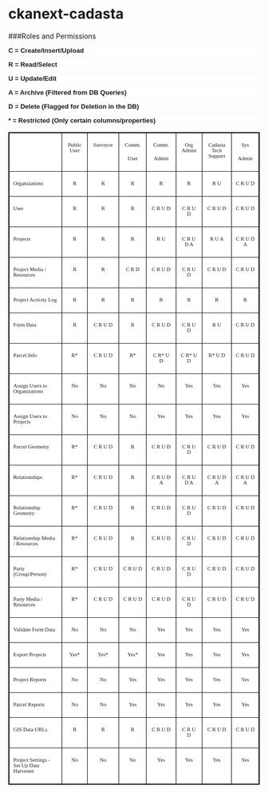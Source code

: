 # ckanext-cadasta

###Roles and Permissions


<P ALIGN=LEFT STYLE="margin-bottom: 0in; background: #ffffff; font-style: normal; line-height: 100%; page-break-inside: auto; text-decoration: none; page-break-after: auto">
<FONT FACE="Helvetica, serif"><FONT SIZE=2><B><FONT FACE="Helvetica, serif">C
= Create/Insert/Upload</FONT></B></FONT></FONT></P>
<P ALIGN=LEFT STYLE="margin-bottom: 0in; background: #ffffff; font-style: normal; line-height: 100%; page-break-inside: auto; text-decoration: none; page-break-after: auto">
<FONT FACE="Helvetica, serif"><FONT SIZE=2><B><FONT FACE="Helvetica, serif">R
= Read/Select</FONT></B></FONT></FONT></P>
<P ALIGN=LEFT STYLE="margin-bottom: 0in; background: #ffffff; font-style: normal; line-height: 100%; page-break-inside: auto; text-decoration: none; page-break-after: auto">
<FONT FACE="Helvetica, serif"><FONT SIZE=2><B><FONT FACE="Helvetica, serif">U
= Update/Edit</FONT></B></FONT></FONT></P>
<P ALIGN=LEFT STYLE="margin-bottom: 0in; background: #ffffff; font-style: normal; line-height: 100%; page-break-inside: auto; text-decoration: none; page-break-after: auto">
<FONT FACE="Helvetica, serif"><FONT SIZE=2><B><FONT FACE="Helvetica, serif">A
= Archive (Filtered from DB Queries)</FONT></B></FONT></FONT></P>
<P ALIGN=LEFT STYLE="margin-bottom: 0in; background: #ffffff; font-style: normal; line-height: 100%; page-break-inside: auto; text-decoration: none; page-break-after: auto">
<FONT FACE="Helvetica, serif"><FONT SIZE=2><B><FONT FACE="Helvetica, serif">D
= Delete (Flagged for Deletion in the DB)</FONT></B></FONT></FONT></P>
<P ALIGN=LEFT STYLE="margin-bottom: 0in; background: #ffffff; font-style: normal; line-height: 100%; page-break-inside: auto; text-decoration: none; page-break-after: auto">
<FONT FACE="Helvetica, serif"><FONT SIZE=2><B><FONT FACE="Helvetica, serif">*
= Restricted (Only certain columns/properties)</FONT></B></FONT></FONT></P>
<TABLE WIDTH=715 BORDER=1 BORDERCOLOR="#000001" CELLPADDING=8 CELLSPACING=0 BGCOLOR="#ffffff">
	<COL WIDTH=156>
	<COL WIDTH=51>
	<COL WIDTH=69>
	<COL WIDTH=56>
	<COL WIDTH=73>
	<COL WIDTH=51>
	<COL WIDTH=68>
	<COL WIDTH=61>
	<TR VALIGN=TOP>
		<TD WIDTH=156 HEIGHT=30 BGCOLOR="#ffffff">
			<P CLASS="western"><BR>
			</P>
		</TD>
		<TD WIDTH=51 BGCOLOR="#ffffff">
			<P ALIGN=CENTER STYLE="background: #ffffff; font-style: normal; font-weight: normal; page-break-inside: auto; text-decoration: none; page-break-after: auto">
			<FONT FACE="Calibri, serif"><FONT SIZE=2 STYLE="font-size: 11pt"><FONT FACE="Trebuchet MS, serif"><FONT SIZE=1 STYLE="font-size: 8pt"><SPAN LANG="en-US">Public
			User</SPAN></FONT></FONT></FONT></FONT></P>
		</TD>
		<TD WIDTH=69 BGCOLOR="#ffffff">
			<P ALIGN=CENTER STYLE="background: #ffffff; font-style: normal; font-weight: normal; page-break-inside: auto; text-decoration: none; page-break-after: auto">
			<FONT FACE="Calibri, serif"><FONT SIZE=2 STYLE="font-size: 11pt"><FONT FACE="Trebuchet MS, serif"><FONT SIZE=1 STYLE="font-size: 8pt"><SPAN LANG="en-US">Surveyor</SPAN></FONT></FONT></FONT></FONT></P>
		</TD>
		<TD WIDTH=56 BGCOLOR="#ffffff">
			<P ALIGN=CENTER STYLE="margin-bottom: 0in; background: #ffffff; font-style: normal; font-weight: normal; page-break-inside: auto; text-decoration: none; page-break-after: auto">
			<FONT FACE="Calibri, serif"><FONT SIZE=2 STYLE="font-size: 11pt"><FONT FACE="Trebuchet MS, serif"><FONT SIZE=1 STYLE="font-size: 8pt">Comm.</FONT></FONT></FONT></FONT></P>
			<P ALIGN=CENTER STYLE="background: #ffffff; font-style: normal; font-weight: normal; page-break-inside: auto; text-decoration: none; page-break-after: auto">
			<FONT FACE="Calibri, serif"><FONT SIZE=2 STYLE="font-size: 11pt"><FONT FACE="Trebuchet MS, serif"><FONT SIZE=1 STYLE="font-size: 8pt">User</FONT></FONT></FONT></FONT></P>
		</TD>
		<TD WIDTH=73 BGCOLOR="#ffffff">
			<P ALIGN=CENTER STYLE="margin-bottom: 0in; background: #ffffff; font-style: normal; font-weight: normal; page-break-inside: auto; text-decoration: none; page-break-after: auto">
			<FONT FACE="Calibri, serif"><FONT SIZE=2 STYLE="font-size: 11pt"><FONT FACE="Trebuchet MS, serif"><FONT SIZE=1 STYLE="font-size: 8pt"><SPAN LANG="en-US">Comm.</SPAN></FONT></FONT></FONT></FONT></P>
			<P ALIGN=CENTER STYLE="background: #ffffff; font-style: normal; font-weight: normal; page-break-inside: auto; text-decoration: none; page-break-after: auto">
			<FONT FACE="Calibri, serif"><FONT SIZE=2 STYLE="font-size: 11pt"><FONT FACE="Trebuchet MS, serif"><FONT SIZE=1 STYLE="font-size: 8pt"><SPAN LANG="en-US">Admin</SPAN></FONT></FONT></FONT></FONT></P>
		</TD>
		<TD WIDTH=51 BGCOLOR="#ffffff">
			<P ALIGN=CENTER STYLE="background: #ffffff; font-style: normal; font-weight: normal; page-break-inside: auto; text-decoration: none; page-break-after: auto">
			<FONT FACE="Calibri, serif"><FONT SIZE=2 STYLE="font-size: 11pt"><FONT FACE="Trebuchet MS, serif"><FONT SIZE=1 STYLE="font-size: 8pt"><SPAN LANG="en-US">Org
			Admin</SPAN></FONT></FONT></FONT></FONT></P>
		</TD>
		<TD WIDTH=68 BGCOLOR="#ffffff">
			<P ALIGN=CENTER STYLE="background: #ffffff; font-style: normal; font-weight: normal; page-break-inside: auto; text-decoration: none; page-break-after: auto">
			<FONT FACE="Calibri, serif"><FONT SIZE=2 STYLE="font-size: 11pt"><FONT FACE="Trebuchet MS, serif"><FONT SIZE=1 STYLE="font-size: 8pt">Cadasta
			Tech Support</FONT></FONT></FONT></FONT></P>
		</TD>
		<TD WIDTH=61 BGCOLOR="#ffffff">
			<P ALIGN=CENTER STYLE="margin-bottom: 0in; background: #ffffff; font-style: normal; font-weight: normal; page-break-inside: auto; text-decoration: none; page-break-after: auto">
			<FONT FACE="Calibri, serif"><FONT SIZE=2 STYLE="font-size: 11pt"><FONT FACE="Trebuchet MS, serif"><FONT SIZE=1 STYLE="font-size: 8pt"><SPAN LANG="en-US">Sys</SPAN></FONT></FONT></FONT></FONT></P>
			<P ALIGN=CENTER STYLE="background: #ffffff; font-style: normal; font-weight: normal; page-break-inside: auto; text-decoration: none; page-break-after: auto">
			<FONT FACE="Calibri, serif"><FONT SIZE=2 STYLE="font-size: 11pt"><FONT FACE="Trebuchet MS, serif"><FONT SIZE=1 STYLE="font-size: 8pt"><SPAN LANG="en-US">Admin</SPAN></FONT></FONT></FONT></FONT></P>
		</TD>
	</TR>
	<TR VALIGN=TOP>
		<TD WIDTH=156 BGCOLOR="#ffffff">
			<P ALIGN=LEFT STYLE="background: #ffffff; font-style: normal; font-weight: normal; page-break-inside: auto; text-decoration: none; page-break-after: auto">
			<FONT FACE="Calibri, serif"><FONT SIZE=2 STYLE="font-size: 11pt"><FONT FACE="Trebuchet MS, serif"><FONT SIZE=1 STYLE="font-size: 8pt">Organizations</FONT></FONT></FONT></FONT></P>
		</TD>
		<TD WIDTH=51 BGCOLOR="#ffffff">
			<P ALIGN=CENTER STYLE="background: #ffffff; font-style: normal; font-weight: normal; page-break-inside: auto; text-decoration: none; page-break-after: auto">
			<FONT FACE="Calibri, serif"><FONT SIZE=2 STYLE="font-size: 11pt"><FONT FACE="Trebuchet MS, serif"><FONT SIZE=1 STYLE="font-size: 8pt">R</FONT></FONT></FONT></FONT></P>
		</TD>
		<TD WIDTH=69 BGCOLOR="#ffffff">
			<P ALIGN=CENTER STYLE="background: #ffffff; font-style: normal; font-weight: normal; page-break-inside: auto; text-decoration: none; page-break-after: auto">
			<FONT FACE="Calibri, serif"><FONT SIZE=2 STYLE="font-size: 11pt"><FONT FACE="Trebuchet MS, serif"><FONT SIZE=1 STYLE="font-size: 8pt">R</FONT></FONT></FONT></FONT></P>
		</TD>
		<TD WIDTH=56 BGCOLOR="#ffffff">
			<P ALIGN=CENTER STYLE="background: #ffffff; font-style: normal; font-weight: normal; page-break-inside: auto; text-decoration: none; page-break-after: auto">
			<FONT FACE="Calibri, serif"><FONT SIZE=2 STYLE="font-size: 11pt"><FONT FACE="Trebuchet MS, serif"><FONT SIZE=1 STYLE="font-size: 8pt">R</FONT></FONT></FONT></FONT></P>
		</TD>
		<TD WIDTH=73 BGCOLOR="#ffffff">
			<P ALIGN=CENTER STYLE="background: #ffffff; font-style: normal; font-weight: normal; page-break-inside: auto; text-decoration: none; page-break-after: auto">
			<FONT FACE="Calibri, serif"><FONT SIZE=2 STYLE="font-size: 11pt"><FONT FACE="Trebuchet MS, serif"><FONT SIZE=1 STYLE="font-size: 8pt">R</FONT></FONT></FONT></FONT></P>
		</TD>
		<TD WIDTH=51 BGCOLOR="#ffffff">
			<P ALIGN=CENTER STYLE="background: #ffffff; font-style: normal; font-weight: normal; page-break-inside: auto; text-decoration: none; page-break-after: auto">
			<FONT FACE="Calibri, serif"><FONT SIZE=2 STYLE="font-size: 11pt"><FONT FACE="Trebuchet MS, serif"><FONT SIZE=1 STYLE="font-size: 8pt">R</FONT></FONT></FONT></FONT></P>
		</TD>
		<TD WIDTH=68 BGCOLOR="#ffffff">
			<P ALIGN=CENTER STYLE="background: #ffffff; font-style: normal; font-weight: normal; page-break-inside: auto; text-decoration: none; page-break-after: auto">
			<FONT FACE="Calibri, serif"><FONT SIZE=2 STYLE="font-size: 11pt"><FONT FACE="Trebuchet MS, serif"><FONT SIZE=1 STYLE="font-size: 8pt">R
			U</FONT></FONT></FONT></FONT></P>
		</TD>
		<TD WIDTH=61 BGCOLOR="#ffffff">
			<P ALIGN=CENTER STYLE="background: #ffffff; font-style: normal; font-weight: normal; page-break-inside: auto; text-decoration: none; page-break-after: auto">
			<FONT FACE="Calibri, serif"><FONT SIZE=2 STYLE="font-size: 11pt"><FONT FACE="Trebuchet MS, serif"><FONT SIZE=1 STYLE="font-size: 8pt">C
			R U D</FONT></FONT></FONT></FONT></P>
		</TD>
	</TR>
	<TR VALIGN=TOP>
		<TD WIDTH=156 BGCOLOR="#ffffff">
			<P ALIGN=LEFT STYLE="background: #ffffff; font-style: normal; font-weight: normal; page-break-inside: auto; text-decoration: none; page-break-after: auto">
			<FONT FACE="Calibri, serif"><FONT SIZE=2 STYLE="font-size: 11pt"><FONT FACE="Trebuchet MS, serif"><FONT SIZE=1 STYLE="font-size: 8pt"><SPAN LANG="en-US">User</SPAN></FONT></FONT></FONT></FONT></P>
		</TD>
		<TD WIDTH=51 BGCOLOR="#ffffff">
			<P ALIGN=CENTER STYLE="background: #ffffff; font-style: normal; font-weight: normal; page-break-inside: auto; text-decoration: none; page-break-after: auto">
			<FONT FACE="Calibri, serif"><FONT SIZE=2 STYLE="font-size: 11pt"><FONT FACE="Trebuchet MS, serif"><FONT SIZE=1 STYLE="font-size: 8pt">R</FONT></FONT></FONT></FONT></P>
		</TD>
		<TD WIDTH=69 BGCOLOR="#ffffff">
			<P ALIGN=CENTER STYLE="background: #ffffff; font-style: normal; font-weight: normal; page-break-inside: auto; text-decoration: none; page-break-after: auto">
			<FONT FACE="Calibri, serif"><FONT SIZE=2 STYLE="font-size: 11pt"><FONT FACE="Trebuchet MS, serif"><FONT SIZE=1 STYLE="font-size: 8pt">R</FONT></FONT></FONT></FONT></P>
		</TD>
		<TD WIDTH=56 BGCOLOR="#ffffff">
			<P ALIGN=CENTER STYLE="background: #ffffff; font-style: normal; font-weight: normal; page-break-inside: auto; text-decoration: none; page-break-after: auto">
			<FONT FACE="Calibri, serif"><FONT SIZE=2 STYLE="font-size: 11pt"><FONT FACE="Trebuchet MS, serif"><FONT SIZE=1 STYLE="font-size: 8pt">R</FONT></FONT></FONT></FONT></P>
		</TD>
		<TD WIDTH=73 BGCOLOR="#ffffff">
			<P ALIGN=CENTER STYLE="background: #ffffff; font-style: normal; font-weight: normal; page-break-inside: auto; text-decoration: none; page-break-after: auto">
			<FONT FACE="Calibri, serif"><FONT SIZE=2 STYLE="font-size: 11pt"><FONT FACE="Trebuchet MS, serif"><FONT SIZE=1 STYLE="font-size: 8pt"><SPAN LANG="en-US">C
			R U D</SPAN></FONT></FONT></FONT></FONT></P>
		</TD>
		<TD WIDTH=51 BGCOLOR="#ffffff">
			<P ALIGN=CENTER STYLE="background: #ffffff; font-style: normal; font-weight: normal; page-break-inside: auto; text-decoration: none; page-break-after: auto">
			<FONT FACE="Calibri, serif"><FONT SIZE=2 STYLE="font-size: 11pt"><FONT FACE="Trebuchet MS, serif"><FONT SIZE=1 STYLE="font-size: 8pt"><SPAN LANG="en-US">C
			R U D</SPAN></FONT></FONT></FONT></FONT></P>
		</TD>
		<TD WIDTH=68 BGCOLOR="#ffffff">
			<P ALIGN=CENTER STYLE="background: #ffffff; font-style: normal; font-weight: normal; page-break-inside: auto; text-decoration: none; page-break-after: auto">
			<FONT FACE="Calibri, serif"><FONT SIZE=2 STYLE="font-size: 11pt"><FONT FACE="Trebuchet MS, serif"><FONT SIZE=1 STYLE="font-size: 8pt">C
			R U D</FONT></FONT></FONT></FONT></P>
		</TD>
		<TD WIDTH=61 BGCOLOR="#ffffff">
			<P ALIGN=CENTER STYLE="background: #ffffff; font-style: normal; font-weight: normal; page-break-inside: auto; text-decoration: none; page-break-after: auto">
			<FONT FACE="Helvetica, serif"><FONT SIZE=2><FONT FACE="Calibri, serif"><FONT SIZE=1 STYLE="font-size: 8pt"><SPAN STYLE="text-decoration: none">C
			R U D</SPAN></FONT></FONT></FONT></FONT></P>
		</TD>
	</TR>
	<TR VALIGN=TOP>
		<TD WIDTH=156 BGCOLOR="#ffffff">
			<P ALIGN=LEFT STYLE="background: #ffffff; font-style: normal; font-weight: normal; page-break-inside: auto; text-decoration: none; page-break-after: auto">
			<FONT FACE="Calibri, serif"><FONT SIZE=2 STYLE="font-size: 11pt"><FONT FACE="Trebuchet MS, serif"><FONT SIZE=1 STYLE="font-size: 8pt"><SPAN LANG="en-US">Projects</SPAN></FONT></FONT></FONT></FONT></P>
		</TD>
		<TD WIDTH=51 BGCOLOR="#ffffff">
			<P ALIGN=CENTER STYLE="background: #ffffff; font-style: normal; font-weight: normal; page-break-inside: auto; text-decoration: none; page-break-after: auto">
			<FONT FACE="Calibri, serif"><FONT SIZE=2 STYLE="font-size: 11pt"><FONT FACE="Trebuchet MS, serif"><FONT SIZE=1 STYLE="font-size: 8pt">R</FONT></FONT></FONT></FONT></P>
		</TD>
		<TD WIDTH=69 BGCOLOR="#ffffff">
			<P ALIGN=CENTER STYLE="background: #ffffff; font-style: normal; font-weight: normal; page-break-inside: auto; text-decoration: none; page-break-after: auto">
			<FONT FACE="Calibri, serif"><FONT SIZE=2 STYLE="font-size: 11pt"><FONT FACE="Trebuchet MS, serif"><FONT SIZE=1 STYLE="font-size: 8pt"><SPAN LANG="en-US">R</SPAN></FONT></FONT></FONT></FONT></P>
		</TD>
		<TD WIDTH=56 BGCOLOR="#ffffff">
			<P ALIGN=CENTER STYLE="background: #ffffff; font-style: normal; font-weight: normal; page-break-inside: auto; text-decoration: none; page-break-after: auto">
			<FONT FACE="Calibri, serif"><FONT SIZE=2 STYLE="font-size: 11pt"><FONT FACE="Trebuchet MS, serif"><FONT SIZE=1 STYLE="font-size: 8pt">R</FONT></FONT></FONT></FONT></P>
		</TD>
		<TD WIDTH=73 BGCOLOR="#ffffff">
			<P ALIGN=CENTER STYLE="background: #ffffff; font-style: normal; font-weight: normal; page-break-inside: auto; text-decoration: none; page-break-after: auto">
			<FONT FACE="Calibri, serif"><FONT SIZE=2 STYLE="font-size: 11pt"><FONT FACE="Trebuchet MS, serif"><FONT SIZE=1 STYLE="font-size: 8pt"><SPAN LANG="en-US">R
			U</SPAN></FONT></FONT></FONT></FONT></P>
		</TD>
		<TD WIDTH=51 BGCOLOR="#ffffff">
			<P ALIGN=CENTER STYLE="background: #ffffff; font-style: normal; font-weight: normal; page-break-inside: auto; text-decoration: none; page-break-after: auto">
			<FONT FACE="Calibri, serif"><FONT SIZE=2 STYLE="font-size: 11pt"><FONT FACE="Trebuchet MS, serif"><FONT SIZE=1 STYLE="font-size: 8pt"><SPAN LANG="en-US">C
			R U D A</SPAN></FONT></FONT></FONT></FONT></P>
		</TD>
		<TD WIDTH=68 BGCOLOR="#ffffff">
			<P ALIGN=CENTER STYLE="background: #ffffff; font-style: normal; font-weight: normal; page-break-inside: auto; text-decoration: none; page-break-after: auto">
			<FONT FACE="Calibri, serif"><FONT SIZE=2 STYLE="font-size: 11pt"><FONT FACE="Trebuchet MS, serif"><FONT SIZE=1 STYLE="font-size: 8pt">R
			U A</FONT></FONT></FONT></FONT></P>
		</TD>
		<TD WIDTH=61 BGCOLOR="#ffffff">
			<P ALIGN=CENTER STYLE="background: #ffffff; font-style: normal; font-weight: normal; page-break-inside: auto; text-decoration: none; page-break-after: auto">
			<FONT FACE="Helvetica, serif"><FONT SIZE=2><FONT FACE="Calibri, serif"><FONT SIZE=1 STYLE="font-size: 8pt"><SPAN STYLE="text-decoration: none">C
			R U D A</SPAN></FONT></FONT></FONT></FONT></P>
		</TD>
	</TR>
	<TR VALIGN=TOP>
		<TD WIDTH=156 BGCOLOR="#ffffff">
			<P ALIGN=LEFT STYLE="background: #ffffff; font-style: normal; font-weight: normal; page-break-inside: auto; text-decoration: none; page-break-after: auto">
			<FONT FACE="Calibri, serif"><FONT SIZE=2 STYLE="font-size: 11pt"><FONT FACE="Trebuchet MS, serif"><FONT SIZE=1 STYLE="font-size: 8pt">Project
			Media / Resources</FONT></FONT></FONT></FONT></P>
		</TD>
		<TD WIDTH=51 BGCOLOR="#ffffff">
			<P ALIGN=CENTER STYLE="background: #ffffff; font-style: normal; font-weight: normal; page-break-inside: auto; text-decoration: none; page-break-after: auto">
			<FONT FACE="Calibri, serif"><FONT SIZE=2 STYLE="font-size: 11pt"><FONT FACE="Trebuchet MS, serif"><FONT SIZE=1 STYLE="font-size: 8pt">R</FONT></FONT></FONT></FONT></P>
		</TD>
		<TD WIDTH=69 BGCOLOR="#ffffff">
			<P ALIGN=CENTER STYLE="background: #ffffff; font-style: normal; font-weight: normal; page-break-inside: auto; text-decoration: none; page-break-after: auto">
			<FONT FACE="Calibri, serif"><FONT SIZE=2 STYLE="font-size: 11pt"><FONT FACE="Trebuchet MS, serif"><FONT SIZE=1 STYLE="font-size: 8pt">R</FONT></FONT></FONT></FONT></P>
		</TD>
		<TD WIDTH=56 BGCOLOR="#ffffff">
			<P ALIGN=CENTER STYLE="background: #ffffff; font-style: normal; font-weight: normal; page-break-inside: auto; text-decoration: none; page-break-after: auto">
			<FONT FACE="Calibri, serif"><FONT SIZE=2 STYLE="font-size: 11pt"><FONT FACE="Trebuchet MS, serif"><FONT SIZE=1 STYLE="font-size: 8pt">C
			R D</FONT></FONT></FONT></FONT></P>
		</TD>
		<TD WIDTH=73 BGCOLOR="#ffffff">
			<P ALIGN=CENTER STYLE="background: #ffffff; font-style: normal; font-weight: normal; page-break-inside: auto; text-decoration: none; page-break-after: auto">
			<FONT FACE="Calibri, serif"><FONT SIZE=2 STYLE="font-size: 11pt"><FONT FACE="Trebuchet MS, serif"><FONT SIZE=1 STYLE="font-size: 8pt"><SPAN LANG="en-US">C
			R U D</SPAN></FONT></FONT></FONT></FONT></P>
		</TD>
		<TD WIDTH=51 BGCOLOR="#ffffff">
			<P ALIGN=CENTER STYLE="background: #ffffff; font-style: normal; font-weight: normal; page-break-inside: auto; text-decoration: none; page-break-after: auto">
			<FONT FACE="Calibri, serif"><FONT SIZE=2 STYLE="font-size: 11pt"><FONT FACE="Trebuchet MS, serif"><FONT SIZE=1 STYLE="font-size: 8pt"><SPAN LANG="en-US">C
			R U D</SPAN></FONT></FONT></FONT></FONT></P>
		</TD>
		<TD WIDTH=68 BGCOLOR="#ffffff">
			<P ALIGN=CENTER STYLE="background: #ffffff; font-style: normal; font-weight: normal; page-break-inside: auto; text-decoration: none; page-break-after: auto">
			<FONT FACE="Calibri, serif"><FONT SIZE=2 STYLE="font-size: 11pt"><FONT FACE="Trebuchet MS, serif"><FONT SIZE=1 STYLE="font-size: 8pt">C
			R U D</FONT></FONT></FONT></FONT></P>
		</TD>
		<TD WIDTH=61 BGCOLOR="#ffffff">
			<P ALIGN=CENTER STYLE="background: #ffffff; font-style: normal; font-weight: normal; page-break-inside: auto; text-decoration: none; page-break-after: auto">
			<FONT FACE="Helvetica, serif"><FONT SIZE=2><FONT FACE="Calibri, serif"><FONT SIZE=1 STYLE="font-size: 8pt"><SPAN STYLE="text-decoration: none">C
			R U D</SPAN></FONT></FONT></FONT></FONT></P>
		</TD>
	</TR>
	<TR VALIGN=TOP>
		<TD WIDTH=156 BGCOLOR="#ffffff">
			<P ALIGN=LEFT STYLE="background: #ffffff; font-style: normal; font-weight: normal; page-break-inside: auto; text-decoration: none; page-break-after: auto">
			<FONT FACE="Calibri, serif"><FONT SIZE=2 STYLE="font-size: 11pt"><FONT FACE="Trebuchet MS, serif"><FONT SIZE=1 STYLE="font-size: 8pt">Project
			Activity Log</FONT></FONT></FONT></FONT></P>
		</TD>
		<TD WIDTH=51 BGCOLOR="#ffffff">
			<P ALIGN=CENTER STYLE="background: #ffffff; font-style: normal; font-weight: normal; page-break-inside: auto; text-decoration: none; page-break-after: auto">
			<FONT FACE="Calibri, serif"><FONT SIZE=2 STYLE="font-size: 11pt"><FONT FACE="Trebuchet MS, serif"><FONT SIZE=1 STYLE="font-size: 8pt">R</FONT></FONT></FONT></FONT></P>
		</TD>
		<TD WIDTH=69 BGCOLOR="#ffffff">
			<P ALIGN=CENTER STYLE="background: #ffffff; font-style: normal; font-weight: normal; page-break-inside: auto; text-decoration: none; page-break-after: auto">
			<FONT FACE="Calibri, serif"><FONT SIZE=2 STYLE="font-size: 11pt"><FONT FACE="Trebuchet MS, serif"><FONT SIZE=1 STYLE="font-size: 8pt">R</FONT></FONT></FONT></FONT></P>
		</TD>
		<TD WIDTH=56 BGCOLOR="#ffffff">
			<P ALIGN=CENTER STYLE="background: #ffffff; font-style: normal; font-weight: normal; page-break-inside: auto; text-decoration: none; page-break-after: auto">
			<FONT FACE="Calibri, serif"><FONT SIZE=2 STYLE="font-size: 11pt"><FONT FACE="Trebuchet MS, serif"><FONT SIZE=1 STYLE="font-size: 8pt">R</FONT></FONT></FONT></FONT></P>
		</TD>
		<TD WIDTH=73 BGCOLOR="#ffffff">
			<P ALIGN=CENTER STYLE="background: #ffffff; font-style: normal; font-weight: normal; page-break-inside: auto; text-decoration: none; page-break-after: auto">
			<FONT FACE="Calibri, serif"><FONT SIZE=2 STYLE="font-size: 11pt"><FONT FACE="Trebuchet MS, serif"><FONT SIZE=1 STYLE="font-size: 8pt">R</FONT></FONT></FONT></FONT></P>
		</TD>
		<TD WIDTH=51 BGCOLOR="#ffffff">
			<P ALIGN=CENTER STYLE="background: #ffffff; font-style: normal; font-weight: normal; page-break-inside: auto; text-decoration: none; page-break-after: auto">
			<FONT FACE="Calibri, serif"><FONT SIZE=2 STYLE="font-size: 11pt"><FONT FACE="Trebuchet MS, serif"><FONT SIZE=1 STYLE="font-size: 8pt"><SPAN LANG="en-US">R</SPAN></FONT></FONT></FONT></FONT></P>
		</TD>
		<TD WIDTH=68 BGCOLOR="#ffffff">
			<P ALIGN=CENTER STYLE="background: #ffffff; font-style: normal; font-weight: normal; page-break-inside: auto; text-decoration: none; page-break-after: auto">
			<FONT FACE="Calibri, serif"><FONT SIZE=2 STYLE="font-size: 11pt"><FONT FACE="Trebuchet MS, serif"><FONT SIZE=1 STYLE="font-size: 8pt">R</FONT></FONT></FONT></FONT></P>
		</TD>
		<TD WIDTH=61 BGCOLOR="#ffffff">
			<P ALIGN=CENTER STYLE="background: #ffffff; font-style: normal; font-weight: normal; page-break-inside: auto; text-decoration: none; page-break-after: auto">
			<FONT FACE="Helvetica, serif"><FONT SIZE=2><FONT FACE="Calibri, serif"><FONT SIZE=1 STYLE="font-size: 8pt"><SPAN STYLE="text-decoration: none">R</SPAN></FONT></FONT></FONT></FONT></P>
		</TD>
	</TR>
	<TR VALIGN=TOP>
		<TD WIDTH=156 BGCOLOR="#ffffff">
			<P ALIGN=LEFT STYLE="background: #ffffff; font-style: normal; font-weight: normal; page-break-inside: auto; text-decoration: none; page-break-after: auto">
			<FONT FACE="Calibri, serif"><FONT SIZE=2 STYLE="font-size: 11pt"><FONT FACE="Trebuchet MS, serif"><FONT SIZE=1 STYLE="font-size: 8pt"><SPAN LANG="en-US">Form
			Data</SPAN></FONT></FONT></FONT></FONT></P>
		</TD>
		<TD WIDTH=51 BGCOLOR="#ffffff">
			<P ALIGN=CENTER STYLE="background: #ffffff; font-style: normal; font-weight: normal; page-break-inside: auto; text-decoration: none; page-break-after: auto">
			<FONT FACE="Calibri, serif"><FONT SIZE=2 STYLE="font-size: 11pt"><FONT FACE="Trebuchet MS, serif"><FONT SIZE=1 STYLE="font-size: 8pt">R</FONT></FONT></FONT></FONT></P>
		</TD>
		<TD WIDTH=69 BGCOLOR="#ffffff">
			<P ALIGN=CENTER STYLE="background: #ffffff; font-style: normal; font-weight: normal; page-break-inside: auto; text-decoration: none; page-break-after: auto">
			<FONT FACE="Calibri, serif"><FONT SIZE=2 STYLE="font-size: 11pt"><FONT FACE="Trebuchet MS, serif"><FONT SIZE=1 STYLE="font-size: 8pt">C
			R U D</FONT></FONT></FONT></FONT></P>
		</TD>
		<TD WIDTH=56 BGCOLOR="#ffffff">
			<P ALIGN=CENTER STYLE="background: #ffffff; font-style: normal; font-weight: normal; page-break-inside: auto; text-decoration: none; page-break-after: auto">
			<FONT FACE="Calibri, serif"><FONT SIZE=2 STYLE="font-size: 11pt"><FONT FACE="Trebuchet MS, serif"><FONT SIZE=1 STYLE="font-size: 8pt">R</FONT></FONT></FONT></FONT></P>
		</TD>
		<TD WIDTH=73 BGCOLOR="#ffffff">
			<P ALIGN=CENTER STYLE="background: #ffffff; font-style: normal; font-weight: normal; page-break-inside: auto; text-decoration: none; page-break-after: auto">
			<FONT FACE="Calibri, serif"><FONT SIZE=2 STYLE="font-size: 11pt"><FONT FACE="Trebuchet MS, serif"><FONT SIZE=1 STYLE="font-size: 8pt">C
			R U D</FONT></FONT></FONT></FONT></P>
		</TD>
		<TD WIDTH=51 BGCOLOR="#ffffff">
			<P ALIGN=CENTER STYLE="background: #ffffff; font-style: normal; font-weight: normal; page-break-inside: auto; text-decoration: none; page-break-after: auto">
			<FONT FACE="Calibri, serif"><FONT SIZE=2 STYLE="font-size: 11pt"><FONT FACE="Trebuchet MS, serif"><FONT SIZE=1 STYLE="font-size: 8pt"><SPAN LANG="en-US">C
			R U D</SPAN></FONT></FONT></FONT></FONT></P>
		</TD>
		<TD WIDTH=68 BGCOLOR="#ffffff">
			<P ALIGN=CENTER STYLE="background: #ffffff; font-style: normal; font-weight: normal; page-break-inside: auto; text-decoration: none; page-break-after: auto">
			<FONT FACE="Calibri, serif"><FONT SIZE=2 STYLE="font-size: 11pt"><FONT FACE="Trebuchet MS, serif"><FONT SIZE=1 STYLE="font-size: 8pt">R
			U</FONT></FONT></FONT></FONT></P>
		</TD>
		<TD WIDTH=61 BGCOLOR="#ffffff">
			<P ALIGN=CENTER STYLE="background: #ffffff; font-style: normal; font-weight: normal; page-break-inside: auto; text-decoration: none; page-break-after: auto">
			<FONT FACE="Helvetica, serif"><FONT SIZE=2><FONT FACE="Calibri, serif"><FONT SIZE=1 STYLE="font-size: 8pt"><SPAN STYLE="text-decoration: none">C
			R U D</SPAN></FONT></FONT></FONT></FONT></P>
		</TD>
	</TR>
	<TR VALIGN=TOP>
		<TD WIDTH=156 BGCOLOR="#ffffff">
			<P ALIGN=LEFT STYLE="background: #ffffff; font-style: normal; font-weight: normal; page-break-inside: auto; text-decoration: none; page-break-after: auto">
			<FONT FACE="Calibri, serif"><FONT SIZE=2 STYLE="font-size: 11pt"><FONT FACE="Trebuchet MS, serif"><FONT SIZE=1 STYLE="font-size: 8pt"><SPAN LANG="en-US">Parcel
			Info</SPAN></FONT></FONT></FONT></FONT></P>
		</TD>
		<TD WIDTH=51 BGCOLOR="#ffffff">
			<P ALIGN=CENTER STYLE="background: #ffffff; font-style: normal; font-weight: normal; page-break-inside: auto; text-decoration: none; page-break-after: auto">
			<FONT FACE="Calibri, serif"><FONT SIZE=2 STYLE="font-size: 11pt"><FONT FACE="Trebuchet MS, serif"><FONT SIZE=1 STYLE="font-size: 8pt">R*</FONT></FONT></FONT></FONT></P>
		</TD>
		<TD WIDTH=69 BGCOLOR="#ffffff">
			<P ALIGN=CENTER STYLE="background: #ffffff; font-style: normal; font-weight: normal; page-break-inside: auto; text-decoration: none; page-break-after: auto">
			<FONT FACE="Calibri, serif"><FONT SIZE=2 STYLE="font-size: 11pt"><FONT FACE="Trebuchet MS, serif"><FONT SIZE=1 STYLE="font-size: 8pt">C
			R U D</FONT></FONT></FONT></FONT></P>
		</TD>
		<TD WIDTH=56 BGCOLOR="#ffffff">
			<P ALIGN=CENTER STYLE="background: #ffffff; font-style: normal; font-weight: normal; page-break-inside: auto; text-decoration: none; page-break-after: auto">
			<FONT FACE="Calibri, serif"><FONT SIZE=2 STYLE="font-size: 11pt"><FONT FACE="Trebuchet MS, serif"><FONT SIZE=1 STYLE="font-size: 8pt">R*</FONT></FONT></FONT></FONT></P>
		</TD>
		<TD WIDTH=73 BGCOLOR="#ffffff">
			<P ALIGN=CENTER STYLE="background: #ffffff; font-style: normal; font-weight: normal; page-break-inside: auto; text-decoration: none; page-break-after: auto">
			 <FONT FACE="Calibri, serif"><FONT SIZE=2 STYLE="font-size: 11pt"><FONT FACE="Trebuchet MS, serif"><FONT SIZE=1 STYLE="font-size: 8pt">C
			R* U D</FONT></FONT></FONT></FONT></P>
		</TD>
		<TD WIDTH=51 BGCOLOR="#ffffff">
			<P ALIGN=CENTER STYLE="background: #ffffff; font-style: normal; font-weight: normal; page-break-inside: auto; text-decoration: none; page-break-after: auto">
			<FONT FACE="Calibri, serif"><FONT SIZE=2 STYLE="font-size: 11pt"><FONT FACE="Trebuchet MS, serif"><FONT SIZE=1 STYLE="font-size: 8pt">C
			R* U D</FONT></FONT></FONT></FONT></P>
		</TD>
		<TD WIDTH=68 BGCOLOR="#ffffff">
			<P ALIGN=CENTER STYLE="background: #ffffff; font-style: normal; font-weight: normal; page-break-inside: auto; text-decoration: none; page-break-after: auto">
			<FONT FACE="Calibri, serif"><FONT SIZE=2 STYLE="font-size: 11pt"><FONT FACE="Trebuchet MS, serif"><FONT SIZE=1 STYLE="font-size: 8pt">R*
			U D</FONT></FONT></FONT></FONT></P>
		</TD>
		<TD WIDTH=61 BGCOLOR="#ffffff">
			<P ALIGN=CENTER STYLE="background: #ffffff; font-style: normal; font-weight: normal; page-break-inside: auto; text-decoration: none; page-break-after: auto">
			<FONT FACE="Helvetica, serif"><FONT SIZE=2><FONT FACE="Calibri, serif"><FONT SIZE=1 STYLE="font-size: 8pt"><SPAN STYLE="text-decoration: none">C
			R U D</SPAN></FONT></FONT></FONT></FONT></P>
		</TD>
	</TR>
	<TR VALIGN=TOP>
		<TD WIDTH=156 HEIGHT=15 BGCOLOR="#ffffff">
			<P ALIGN=LEFT STYLE="background: #ffffff; font-style: normal; font-weight: normal; page-break-inside: auto; text-decoration: none; page-break-after: auto">
			<FONT FACE="Calibri, serif"><FONT SIZE=2 STYLE="font-size: 11pt"><FONT FACE="Trebuchet MS, serif"><FONT SIZE=1 STYLE="font-size: 8pt">Assign
			Users to Organizations</FONT></FONT></FONT></FONT></P>
		</TD>
		<TD WIDTH=51 BGCOLOR="#ffffff">
			<P ALIGN=CENTER STYLE="background: #ffffff; font-style: normal; font-weight: normal; page-break-inside: auto; text-decoration: none; page-break-after: auto">
			<FONT FACE="Calibri, serif"><FONT SIZE=2 STYLE="font-size: 11pt"><FONT FACE="Trebuchet MS, serif"><FONT SIZE=1 STYLE="font-size: 8pt">No</FONT></FONT></FONT></FONT></P>
		</TD>
		<TD WIDTH=69 BGCOLOR="#ffffff">
			<P ALIGN=CENTER STYLE="background: #ffffff; font-style: normal; font-weight: normal; page-break-inside: auto; text-decoration: none; page-break-after: auto">
			<FONT FACE="Helvetica, serif"><FONT SIZE=2><FONT FACE="Calibri, serif"><FONT SIZE=1 STYLE="font-size: 8pt"><SPAN STYLE="text-decoration: none">No</SPAN></FONT></FONT></FONT></FONT></P>
		</TD>
		<TD WIDTH=56 BGCOLOR="#ffffff">
			<P ALIGN=CENTER STYLE="background: #ffffff; font-style: normal; font-weight: normal; page-break-inside: auto; text-decoration: none; page-break-after: auto">
			<FONT FACE="Helvetica, serif"><FONT SIZE=2><FONT FACE="Calibri, serif"><FONT SIZE=1 STYLE="font-size: 8pt"><SPAN STYLE="text-decoration: none">No</SPAN></FONT></FONT></FONT></FONT></P>
		</TD>
		<TD WIDTH=73 BGCOLOR="#ffffff">
			<P ALIGN=CENTER STYLE="background: #ffffff; font-style: normal; font-weight: normal; page-break-inside: auto; text-decoration: none; page-break-after: auto">
			<FONT FACE="Helvetica, serif"><FONT SIZE=2><FONT FACE="Calibri, serif"><FONT SIZE=1 STYLE="font-size: 8pt"><SPAN STYLE="text-decoration: none">No</SPAN></FONT></FONT></FONT></FONT></P>
		</TD>
		<TD WIDTH=51 BGCOLOR="#ffffff">
			<P ALIGN=CENTER STYLE="background: #ffffff; font-style: normal; font-weight: normal; page-break-inside: auto; text-decoration: none; page-break-after: auto">
			<FONT FACE="Calibri, serif"><FONT SIZE=2 STYLE="font-size: 11pt"><FONT FACE="Trebuchet MS, serif"><FONT SIZE=1 STYLE="font-size: 8pt">Yes</FONT></FONT></FONT></FONT></P>
		</TD>
		<TD WIDTH=68 BGCOLOR="#ffffff">
			<P ALIGN=CENTER STYLE="background: #ffffff; font-style: normal; font-weight: normal; page-break-inside: auto; text-decoration: none; page-break-after: auto">
			<FONT FACE="Calibri, serif"><FONT SIZE=2 STYLE="font-size: 11pt"><FONT FACE="Trebuchet MS, serif"><FONT SIZE=1 STYLE="font-size: 8pt">Yes</FONT></FONT></FONT></FONT></P>
		</TD>
		<TD WIDTH=61 BGCOLOR="#ffffff">
			<P ALIGN=CENTER STYLE="background: #ffffff; font-style: normal; font-weight: normal; page-break-inside: auto; text-decoration: none; page-break-after: auto">
			<FONT FACE="Helvetica, serif"><FONT SIZE=2><FONT FACE="Calibri, serif"><FONT SIZE=1 STYLE="font-size: 8pt"><SPAN STYLE="text-decoration: none">Yes</SPAN></FONT></FONT></FONT></FONT></P>
		</TD>
	</TR>
	<TR VALIGN=TOP>
		<TD WIDTH=156 BGCOLOR="#ffffff">
			<P ALIGN=LEFT STYLE="background: #ffffff; font-style: normal; font-weight: normal; page-break-inside: auto; text-decoration: none; page-break-after: auto">
			<FONT FACE="Calibri, serif"><FONT SIZE=2 STYLE="font-size: 11pt"><FONT FACE="Trebuchet MS, serif"><FONT SIZE=1 STYLE="font-size: 8pt">Assign
			Users to Projects</FONT></FONT></FONT></FONT></P>
		</TD>
		<TD WIDTH=51 BGCOLOR="#ffffff">
			<P ALIGN=CENTER STYLE="background: #ffffff; font-style: normal; font-weight: normal; page-break-inside: auto; text-decoration: none; page-break-after: auto">
			<FONT FACE="Helvetica, serif"><FONT SIZE=2><FONT FACE="Calibri, serif"><FONT SIZE=1 STYLE="font-size: 8pt"><SPAN STYLE="text-decoration: none">No</SPAN></FONT></FONT></FONT></FONT></P>
		</TD>
		<TD WIDTH=69 BGCOLOR="#ffffff">
			<P ALIGN=CENTER STYLE="background: #ffffff; font-style: normal; font-weight: normal; page-break-inside: auto; text-decoration: none; page-break-after: auto">
			<FONT FACE="Helvetica, serif"><FONT SIZE=2><FONT FACE="Calibri, serif"><FONT SIZE=1 STYLE="font-size: 8pt"><SPAN STYLE="text-decoration: none">No</SPAN></FONT></FONT></FONT></FONT></P>
		</TD>
		<TD WIDTH=56 BGCOLOR="#ffffff">
			<P ALIGN=CENTER STYLE="background: #ffffff; font-style: normal; font-weight: normal; page-break-inside: auto; text-decoration: none; page-break-after: auto">
			<FONT FACE="Helvetica, serif"><FONT SIZE=2><FONT FACE="Calibri, serif"><FONT SIZE=1 STYLE="font-size: 8pt"><SPAN STYLE="text-decoration: none">No</SPAN></FONT></FONT></FONT></FONT></P>
		</TD>
		<TD WIDTH=73 BGCOLOR="#ffffff">
			<P ALIGN=CENTER STYLE="background: #ffffff; font-style: normal; font-weight: normal; page-break-inside: auto; text-decoration: none; page-break-after: auto">
			<FONT FACE="Calibri, serif"><FONT SIZE=2 STYLE="font-size: 11pt"><FONT FACE="Trebuchet MS, serif"><FONT SIZE=1 STYLE="font-size: 8pt">Yes</FONT></FONT></FONT></FONT></P>
		</TD>
		<TD WIDTH=51 BGCOLOR="#ffffff">
			<P ALIGN=CENTER STYLE="background: #ffffff; font-style: normal; font-weight: normal; page-break-inside: auto; text-decoration: none; page-break-after: auto">
			<FONT FACE="Calibri, serif"><FONT SIZE=2 STYLE="font-size: 11pt"><FONT FACE="Trebuchet MS, serif"><FONT SIZE=1 STYLE="font-size: 8pt">Yes</FONT></FONT></FONT></FONT></P>
		</TD>
		<TD WIDTH=68 BGCOLOR="#ffffff">
			<P ALIGN=CENTER STYLE="background: #ffffff; font-style: normal; font-weight: normal; page-break-inside: auto; text-decoration: none; page-break-after: auto">
			<FONT FACE="Calibri, serif"><FONT SIZE=2 STYLE="font-size: 11pt"><FONT FACE="Trebuchet MS, serif"><FONT SIZE=1 STYLE="font-size: 8pt">Yes</FONT></FONT></FONT></FONT></P>
		</TD>
		<TD WIDTH=61 BGCOLOR="#ffffff">
			<P ALIGN=CENTER STYLE="background: #ffffff; font-style: normal; font-weight: normal; page-break-inside: auto; text-decoration: none; page-break-after: auto">
			<FONT FACE="Calibri, serif"><FONT SIZE=2 STYLE="font-size: 11pt"><FONT FACE="Trebuchet MS, serif"><FONT SIZE=1 STYLE="font-size: 8pt">Yes</FONT></FONT></FONT></FONT></P>
		</TD>
	</TR>
	<TR VALIGN=TOP>
		<TD WIDTH=156 BGCOLOR="#ffffff">
			<P ALIGN=LEFT STYLE="background: #ffffff; font-style: normal; font-weight: normal; page-break-inside: auto; text-decoration: none; page-break-after: auto">
			<FONT FACE="Calibri, serif"><FONT SIZE=2 STYLE="font-size: 11pt"><FONT FACE="Trebuchet MS, serif"><FONT SIZE=1 STYLE="font-size: 8pt">Parcel
			Geometry</FONT></FONT></FONT></FONT></P>
		</TD>
		<TD WIDTH=51 BGCOLOR="#ffffff">
			<P ALIGN=CENTER STYLE="background: #ffffff; font-style: normal; font-weight: normal; page-break-inside: auto; text-decoration: none; page-break-after: auto">
			<FONT FACE="Calibri, serif"><FONT SIZE=2 STYLE="font-size: 11pt"><FONT FACE="Trebuchet MS, serif"><FONT SIZE=1 STYLE="font-size: 8pt">R*</FONT></FONT></FONT></FONT></P>
		</TD>
		<TD WIDTH=69 BGCOLOR="#ffffff">
			<P ALIGN=CENTER STYLE="background: #ffffff; font-style: normal; font-weight: normal; page-break-inside: auto; text-decoration: none; page-break-after: auto">
			<FONT FACE="Calibri, serif"><FONT SIZE=2 STYLE="font-size: 11pt"><FONT FACE="Trebuchet MS, serif"><FONT SIZE=1 STYLE="font-size: 8pt">C
			R U D</FONT></FONT></FONT></FONT></P>
		</TD>
		<TD WIDTH=56 BGCOLOR="#ffffff">
			<P ALIGN=CENTER STYLE="background: #ffffff; font-style: normal; font-weight: normal; page-break-inside: auto; text-decoration: none; page-break-after: auto">
			<FONT FACE="Calibri, serif"><FONT SIZE=2 STYLE="font-size: 11pt"><FONT FACE="Trebuchet MS, serif"><FONT SIZE=1 STYLE="font-size: 8pt">R</FONT></FONT></FONT></FONT></P>
		</TD>
		<TD WIDTH=73 BGCOLOR="#ffffff">
			<P ALIGN=CENTER STYLE="background: #ffffff; font-style: normal; font-weight: normal; page-break-inside: auto; text-decoration: none; page-break-after: auto">
			<FONT FACE="Calibri, serif"><FONT SIZE=2 STYLE="font-size: 11pt"><FONT FACE="Trebuchet MS, serif"><FONT SIZE=1 STYLE="font-size: 8pt">C
			R U D</FONT></FONT></FONT></FONT></P>
		</TD>
		<TD WIDTH=51 BGCOLOR="#ffffff">
			<P ALIGN=CENTER STYLE="background: #ffffff; font-style: normal; font-weight: normal; page-break-inside: auto; text-decoration: none; page-break-after: auto">
			<FONT FACE="Calibri, serif"><FONT SIZE=2 STYLE="font-size: 11pt"><FONT FACE="Trebuchet MS, serif"><FONT SIZE=1 STYLE="font-size: 8pt">C
			R U D</FONT></FONT></FONT></FONT></P>
		</TD>
		<TD WIDTH=68 BGCOLOR="#ffffff">
			<P ALIGN=CENTER STYLE="background: #ffffff; font-style: normal; font-weight: normal; page-break-inside: auto; text-decoration: none; page-break-after: auto">
			<FONT FACE="Calibri, serif"><FONT SIZE=2 STYLE="font-size: 11pt"><FONT FACE="Trebuchet MS, serif"><FONT SIZE=1 STYLE="font-size: 8pt">C
			R U D</FONT></FONT></FONT></FONT></P>
		</TD>
		<TD WIDTH=61 BGCOLOR="#ffffff">
			<P ALIGN=CENTER STYLE="background: #ffffff; font-style: normal; font-weight: normal; page-break-inside: auto; text-decoration: none; page-break-after: auto">
			<FONT FACE="Calibri, serif"><FONT SIZE=2 STYLE="font-size: 11pt"><FONT FACE="Trebuchet MS, serif"><FONT SIZE=1 STYLE="font-size: 8pt">C
			R U D</FONT></FONT></FONT></FONT></P>
		</TD>
	</TR>
	<TR VALIGN=TOP>
		<TD WIDTH=156 BGCOLOR="#ffffff">
			<P ALIGN=LEFT STYLE="background: #ffffff; font-style: normal; font-weight: normal; page-break-inside: auto; text-decoration: none; page-break-after: auto">
			<FONT FACE="Calibri, serif"><FONT SIZE=2 STYLE="font-size: 11pt"><FONT FACE="Trebuchet MS, serif"><FONT SIZE=1 STYLE="font-size: 8pt">Relationships</FONT></FONT></FONT></FONT></P>
		</TD>
		<TD WIDTH=51 BGCOLOR="#ffffff">
			<P ALIGN=CENTER STYLE="background: #ffffff; font-style: normal; font-weight: normal; page-break-inside: auto; text-decoration: none; page-break-after: auto">
			<FONT FACE="Calibri, serif"><FONT SIZE=2 STYLE="font-size: 11pt"><FONT FACE="Trebuchet MS, serif"><FONT SIZE=1 STYLE="font-size: 8pt">R*</FONT></FONT></FONT></FONT></P>
		</TD>
		<TD WIDTH=69 BGCOLOR="#ffffff">
			<P ALIGN=CENTER STYLE="background: #ffffff; font-style: normal; font-weight: normal; page-break-inside: auto; text-decoration: none; page-break-after: auto">
			<FONT FACE="Calibri, serif"><FONT SIZE=2 STYLE="font-size: 11pt"><FONT FACE="Trebuchet MS, serif"><FONT SIZE=1 STYLE="font-size: 8pt">C
			R U D</FONT></FONT></FONT></FONT></P>
		</TD>
		<TD WIDTH=56 BGCOLOR="#ffffff">
			<P ALIGN=CENTER STYLE="background: #ffffff; font-style: normal; font-weight: normal; page-break-inside: auto; text-decoration: none; page-break-after: auto">
			<FONT FACE="Calibri, serif"><FONT SIZE=2 STYLE="font-size: 11pt"><FONT FACE="Trebuchet MS, serif"><FONT SIZE=1 STYLE="font-size: 8pt">R</FONT></FONT></FONT></FONT></P>
		</TD>
		<TD WIDTH=73 BGCOLOR="#ffffff">
			<P ALIGN=CENTER STYLE="background: #ffffff; font-style: normal; font-weight: normal; page-break-inside: auto; text-decoration: none; page-break-after: auto">
			<FONT FACE="Calibri, serif"><FONT SIZE=2 STYLE="font-size: 11pt"><FONT FACE="Trebuchet MS, serif"><FONT SIZE=1 STYLE="font-size: 8pt">C
			R U D A</FONT></FONT></FONT></FONT></P>
		</TD>
		<TD WIDTH=51 BGCOLOR="#ffffff">
			<P ALIGN=CENTER STYLE="background: #ffffff; font-style: normal; font-weight: normal; page-break-inside: auto; text-decoration: none; page-break-after: auto">
			<FONT FACE="Helvetica, serif"><FONT SIZE=2><FONT FACE="Calibri, serif"><FONT SIZE=1 STYLE="font-size: 8pt"><SPAN STYLE="text-decoration: none">C
			R U D A</SPAN></FONT></FONT></FONT></FONT></P>
		</TD>
		<TD WIDTH=68 BGCOLOR="#ffffff">
			<P ALIGN=CENTER STYLE="background: #ffffff; font-style: normal; font-weight: normal; page-break-inside: auto; text-decoration: none; page-break-after: auto">
			<FONT FACE="Helvetica, serif"><FONT SIZE=2><FONT FACE="Calibri, serif"><FONT SIZE=1 STYLE="font-size: 8pt"><SPAN STYLE="text-decoration: none">C
			R U D A</SPAN></FONT></FONT></FONT></FONT></P>
		</TD>
		<TD WIDTH=61 BGCOLOR="#ffffff">
			<P ALIGN=CENTER STYLE="background: #ffffff; font-style: normal; font-weight: normal; page-break-inside: auto; text-decoration: none; page-break-after: auto">
			<FONT FACE="Helvetica, serif"><FONT SIZE=2><FONT FACE="Calibri, serif"><FONT SIZE=1 STYLE="font-size: 8pt"><SPAN STYLE="text-decoration: none">C
			R U D A</SPAN></FONT></FONT></FONT></FONT></P>
		</TD>
	</TR>
	<TR VALIGN=TOP>
		<TD WIDTH=156 BGCOLOR="#ffffff">
			<P ALIGN=LEFT STYLE="background: #ffffff; font-style: normal; font-weight: normal; page-break-inside: auto; text-decoration: none; page-break-after: auto">
			<FONT FACE="Calibri, serif"><FONT SIZE=2 STYLE="font-size: 11pt"><FONT FACE="Trebuchet MS, serif"><FONT SIZE=1 STYLE="font-size: 8pt">Relationship
			Geometry</FONT></FONT></FONT></FONT></P>
		</TD>
		<TD WIDTH=51 BGCOLOR="#ffffff">
			<P ALIGN=CENTER STYLE="background: #ffffff; font-style: normal; font-weight: normal; page-break-inside: auto; text-decoration: none; page-break-after: auto">
			<FONT FACE="Calibri, serif"><FONT SIZE=2 STYLE="font-size: 11pt"><FONT FACE="Trebuchet MS, serif"><FONT SIZE=1 STYLE="font-size: 8pt">R*</FONT></FONT></FONT></FONT></P>
		</TD>
		<TD WIDTH=69 BGCOLOR="#ffffff">
			<P ALIGN=CENTER STYLE="background: #ffffff; font-style: normal; font-weight: normal; page-break-inside: auto; text-decoration: none; page-break-after: auto">
			<FONT FACE="Helvetica, serif"><FONT SIZE=2><FONT FACE="Calibri, serif"><FONT SIZE=1 STYLE="font-size: 8pt"><SPAN STYLE="text-decoration: none">C
			R U D</SPAN></FONT></FONT></FONT></FONT></P>
		</TD>
		<TD WIDTH=56 BGCOLOR="#ffffff">
			<P ALIGN=CENTER STYLE="background: #ffffff; font-style: normal; font-weight: normal; page-break-inside: auto; text-decoration: none; page-break-after: auto">
			<FONT FACE="Calibri, serif"><FONT SIZE=2 STYLE="font-size: 11pt"><FONT FACE="Trebuchet MS, serif"><FONT SIZE=1 STYLE="font-size: 8pt">R</FONT></FONT></FONT></FONT></P>
		</TD>
		<TD WIDTH=73 BGCOLOR="#ffffff">
			<P ALIGN=CENTER STYLE="background: #ffffff; font-style: normal; font-weight: normal; page-break-inside: auto; text-decoration: none; page-break-after: auto">
			<FONT FACE="Helvetica, serif"><FONT SIZE=2><FONT FACE="Calibri, serif"><FONT SIZE=1 STYLE="font-size: 8pt"><SPAN STYLE="text-decoration: none">C
			R U D</SPAN></FONT></FONT></FONT></FONT></P>
		</TD>
		<TD WIDTH=51 BGCOLOR="#ffffff">
			<P ALIGN=CENTER STYLE="background: #ffffff; font-style: normal; font-weight: normal; page-break-inside: auto; text-decoration: none; page-break-after: auto">
			<FONT FACE="Helvetica, serif"><FONT SIZE=2><FONT FACE="Calibri, serif"><FONT SIZE=1 STYLE="font-size: 8pt"><SPAN STYLE="text-decoration: none">C
			R U D</SPAN></FONT></FONT></FONT></FONT></P>
		</TD>
		<TD WIDTH=68 BGCOLOR="#ffffff">
			<P ALIGN=CENTER STYLE="background: #ffffff; font-style: normal; font-weight: normal; page-break-inside: auto; text-decoration: none; page-break-after: auto">
			<FONT FACE="Helvetica, serif"><FONT SIZE=2><FONT FACE="Calibri, serif"><FONT SIZE=1 STYLE="font-size: 8pt"><SPAN STYLE="text-decoration: none">C
			R U D</SPAN></FONT></FONT></FONT></FONT></P>
		</TD>
		<TD WIDTH=61 BGCOLOR="#ffffff">
			<P ALIGN=CENTER STYLE="background: #ffffff; font-style: normal; font-weight: normal; page-break-inside: auto; text-decoration: none; page-break-after: auto">
			<FONT FACE="Helvetica, serif"><FONT SIZE=2><FONT FACE="Calibri, serif"><FONT SIZE=1 STYLE="font-size: 8pt"><SPAN STYLE="text-decoration: none">C
			R U D</SPAN></FONT></FONT></FONT></FONT></P>
		</TD>
	</TR>
	<TR VALIGN=TOP>
		<TD WIDTH=156 HEIGHT=15 BGCOLOR="#ffffff">
			<P ALIGN=LEFT STYLE="background: #ffffff; font-style: normal; font-weight: normal; page-break-inside: auto; text-decoration: none; page-break-after: auto">
			<FONT FACE="Calibri, serif"><FONT SIZE=2 STYLE="font-size: 11pt"><FONT FACE="Trebuchet MS, serif"><FONT SIZE=1 STYLE="font-size: 8pt">Relationship
			Media / Resources</FONT></FONT></FONT></FONT></P>
		</TD>
		<TD WIDTH=51 BGCOLOR="#ffffff">
			<P ALIGN=CENTER STYLE="background: #ffffff; font-style: normal; font-weight: normal; page-break-inside: auto; text-decoration: none; page-break-after: auto">
			<FONT FACE="Calibri, serif"><FONT SIZE=2 STYLE="font-size: 11pt"><FONT FACE="Trebuchet MS, serif"><FONT SIZE=1 STYLE="font-size: 8pt">R*</FONT></FONT></FONT></FONT></P>
		</TD>
		<TD WIDTH=69 BGCOLOR="#ffffff">
			<P ALIGN=CENTER STYLE="background: #ffffff; font-style: normal; font-weight: normal; page-break-inside: auto; text-decoration: none; page-break-after: auto">
			<FONT FACE="Helvetica, serif"><FONT SIZE=2><FONT FACE="Calibri, serif"><FONT SIZE=1 STYLE="font-size: 8pt"><SPAN STYLE="text-decoration: none">C
			R U D</SPAN></FONT></FONT></FONT></FONT></P>
		</TD>
		<TD WIDTH=56 BGCOLOR="#ffffff">
			<P ALIGN=CENTER STYLE="background: #ffffff; font-style: normal; font-weight: normal; page-break-inside: auto; text-decoration: none; page-break-after: auto">
			<FONT FACE="Calibri, serif"><FONT SIZE=2 STYLE="font-size: 11pt"><FONT FACE="Trebuchet MS, serif"><FONT SIZE=1 STYLE="font-size: 8pt">R</FONT></FONT></FONT></FONT></P>
		</TD>
		<TD WIDTH=73 BGCOLOR="#ffffff">
			<P ALIGN=CENTER STYLE="background: #ffffff; font-style: normal; font-weight: normal; page-break-inside: auto; text-decoration: none; page-break-after: auto">
			<FONT FACE="Calibri, serif"><FONT SIZE=2 STYLE="font-size: 11pt"><FONT FACE="Trebuchet MS, serif"><FONT SIZE=1 STYLE="font-size: 8pt">C
			R U D</FONT></FONT></FONT></FONT></P>
		</TD>
		<TD WIDTH=51 BGCOLOR="#ffffff">
			<P ALIGN=CENTER STYLE="background: #ffffff; font-style: normal; font-weight: normal; page-break-inside: auto; text-decoration: none; page-break-after: auto">
			<FONT FACE="Helvetica, serif"><FONT SIZE=2><FONT FACE="Calibri, serif"><FONT SIZE=1 STYLE="font-size: 8pt"><SPAN STYLE="text-decoration: none">C
			R U D</SPAN></FONT></FONT></FONT></FONT></P>
		</TD>
		<TD WIDTH=68 BGCOLOR="#ffffff">
			<P ALIGN=CENTER STYLE="background: #ffffff; font-style: normal; font-weight: normal; page-break-inside: auto; text-decoration: none; page-break-after: auto">
			<FONT FACE="Helvetica, serif"><FONT SIZE=2><FONT FACE="Calibri, serif"><FONT SIZE=1 STYLE="font-size: 8pt"><SPAN STYLE="text-decoration: none">C
			R U D</SPAN></FONT></FONT></FONT></FONT></P>
		</TD>
		<TD WIDTH=61 BGCOLOR="#ffffff">
			<P ALIGN=CENTER STYLE="background: #ffffff; font-style: normal; font-weight: normal; page-break-inside: auto; text-decoration: none; page-break-after: auto">
			<FONT FACE="Helvetica, serif"><FONT SIZE=2><FONT FACE="Calibri, serif"><FONT SIZE=1 STYLE="font-size: 8pt"><SPAN STYLE="text-decoration: none">C
			R U D</SPAN></FONT></FONT></FONT></FONT></P>
		</TD>
	</TR>
	<TR VALIGN=TOP>
		<TD WIDTH=156 BGCOLOR="#ffffff">
			<P ALIGN=LEFT STYLE="background: #ffffff; font-style: normal; font-weight: normal; page-break-inside: auto; text-decoration: none; page-break-after: auto">
			<FONT FACE="Calibri, serif"><FONT SIZE=2 STYLE="font-size: 11pt"><FONT FACE="Trebuchet MS, serif"><FONT SIZE=1 STYLE="font-size: 8pt">Party
			(Group/Person)</FONT></FONT></FONT></FONT></P>
		</TD>
		<TD WIDTH=51 BGCOLOR="#ffffff">
			<P ALIGN=CENTER STYLE="background: #ffffff; font-style: normal; font-weight: normal; page-break-inside: auto; text-decoration: none; page-break-after: auto">
			<FONT FACE="Calibri, serif"><FONT SIZE=2 STYLE="font-size: 11pt"><FONT FACE="Trebuchet MS, serif"><FONT SIZE=1 STYLE="font-size: 8pt">R*</FONT></FONT></FONT></FONT></P>
		</TD>
		<TD WIDTH=69 BGCOLOR="#ffffff">
			<P ALIGN=CENTER STYLE="background: #ffffff; font-style: normal; font-weight: normal; page-break-inside: auto; text-decoration: none; page-break-after: auto">
			<FONT FACE="Helvetica, serif"><FONT SIZE=2><FONT FACE="Calibri, serif"><FONT SIZE=1 STYLE="font-size: 8pt"><SPAN STYLE="text-decoration: none">C
			R U D</SPAN></FONT></FONT></FONT></FONT></P>
		</TD>
		<TD WIDTH=56 BGCOLOR="#ffffff">
			<P ALIGN=CENTER STYLE="background: #ffffff; font-style: normal; font-weight: normal; page-break-inside: auto; text-decoration: none; page-break-after: auto">
			<FONT FACE="Calibri, serif"><FONT SIZE=2 STYLE="font-size: 11pt"><FONT FACE="Trebuchet MS, serif"><FONT SIZE=1 STYLE="font-size: 8pt">C
			R U D</FONT></FONT></FONT></FONT></P>
		</TD>
		<TD WIDTH=73 BGCOLOR="#ffffff">
			<P ALIGN=CENTER STYLE="background: #ffffff; font-style: normal; font-weight: normal; page-break-inside: auto; text-decoration: none; page-break-after: auto">
			<FONT FACE="Calibri, serif"><FONT SIZE=2 STYLE="font-size: 11pt"><FONT FACE="Trebuchet MS, serif"><FONT SIZE=1 STYLE="font-size: 8pt">C
			R U D</FONT></FONT></FONT></FONT></P>
		</TD>
		<TD WIDTH=51 BGCOLOR="#ffffff">
			<P ALIGN=CENTER STYLE="background: #ffffff; font-style: normal; font-weight: normal; page-break-inside: auto; text-decoration: none; page-break-after: auto">
			<FONT FACE="Helvetica, serif"><FONT SIZE=2><FONT FACE="Calibri, serif"><FONT SIZE=1 STYLE="font-size: 8pt"><SPAN STYLE="text-decoration: none">C
			R U D</SPAN></FONT></FONT></FONT></FONT></P>
		</TD>
		<TD WIDTH=68 BGCOLOR="#ffffff">
			<P ALIGN=CENTER STYLE="background: #ffffff; font-style: normal; font-weight: normal; page-break-inside: auto; text-decoration: none; page-break-after: auto">
			<FONT FACE="Helvetica, serif"><FONT SIZE=2><FONT FACE="Calibri, serif"><FONT SIZE=1 STYLE="font-size: 8pt"><SPAN STYLE="text-decoration: none">C
			R U D</SPAN></FONT></FONT></FONT></FONT></P>
		</TD>
		<TD WIDTH=61 BGCOLOR="#ffffff">
			<P ALIGN=CENTER STYLE="background: #ffffff; font-style: normal; font-weight: normal; page-break-inside: auto; text-decoration: none; page-break-after: auto">
			<FONT FACE="Helvetica, serif"><FONT SIZE=2><FONT FACE="Calibri, serif"><FONT SIZE=1 STYLE="font-size: 8pt"><SPAN STYLE="text-decoration: none">C
			R U D</SPAN></FONT></FONT></FONT></FONT></P>
		</TD>
	</TR>
	<TR VALIGN=TOP>
		<TD WIDTH=156 BGCOLOR="#ffffff">
			<P ALIGN=LEFT STYLE="background: #ffffff; font-style: normal; font-weight: normal; page-break-inside: auto; text-decoration: none; page-break-after: auto">
			<FONT FACE="Calibri, serif"><FONT SIZE=2 STYLE="font-size: 11pt"><FONT FACE="Trebuchet MS, serif"><FONT SIZE=1 STYLE="font-size: 8pt">Party
			Media / Resources</FONT></FONT></FONT></FONT></P>
		</TD>
		<TD WIDTH=51 BGCOLOR="#ffffff">
			<P ALIGN=CENTER STYLE="background: #ffffff; font-style: normal; font-weight: normal; page-break-inside: auto; text-decoration: none; page-break-after: auto">
			<FONT FACE="Calibri, serif"><FONT SIZE=2 STYLE="font-size: 11pt"><FONT FACE="Trebuchet MS, serif"><FONT SIZE=1 STYLE="font-size: 8pt">R*</FONT></FONT></FONT></FONT></P>
		</TD>
		<TD WIDTH=69 BGCOLOR="#ffffff">
			<P ALIGN=CENTER STYLE="background: #ffffff; font-style: normal; font-weight: normal; page-break-inside: auto; text-decoration: none; page-break-after: auto">
			<FONT FACE="Helvetica, serif"><FONT SIZE=2><FONT FACE="Calibri, serif"><FONT SIZE=1 STYLE="font-size: 8pt"><SPAN STYLE="text-decoration: none">C
			R U D</SPAN></FONT></FONT></FONT></FONT></P>
		</TD>
		<TD WIDTH=56 BGCOLOR="#ffffff">
			<P ALIGN=CENTER STYLE="background: #ffffff; font-style: normal; font-weight: normal; page-break-inside: auto; text-decoration: none; page-break-after: auto">
			<FONT FACE="Calibri, serif"><FONT SIZE=2 STYLE="font-size: 11pt"><FONT FACE="Trebuchet MS, serif"><FONT SIZE=1 STYLE="font-size: 8pt">C
			R U D</FONT></FONT></FONT></FONT></P>
		</TD>
		<TD WIDTH=73 BGCOLOR="#ffffff">
			<P ALIGN=CENTER STYLE="background: #ffffff; font-style: normal; font-weight: normal; page-break-inside: auto; text-decoration: none; page-break-after: auto">
			<FONT FACE="Helvetica, serif"><FONT SIZE=2><FONT FACE="Calibri, serif"><FONT SIZE=1 STYLE="font-size: 8pt"><SPAN STYLE="text-decoration: none">C
			R U D</SPAN></FONT></FONT></FONT></FONT></P>
		</TD>
		<TD WIDTH=51 BGCOLOR="#ffffff">
			<P ALIGN=CENTER STYLE="background: #ffffff; font-style: normal; font-weight: normal; page-break-inside: auto; text-decoration: none; page-break-after: auto">
			<FONT FACE="Helvetica, serif"><FONT SIZE=2><FONT FACE="Calibri, serif"><FONT SIZE=1 STYLE="font-size: 8pt"><SPAN STYLE="text-decoration: none">C
			R U D</SPAN></FONT></FONT></FONT></FONT></P>
		</TD>
		<TD WIDTH=68 BGCOLOR="#ffffff">
			<P ALIGN=CENTER STYLE="background: #ffffff; font-style: normal; font-weight: normal; page-break-inside: auto; text-decoration: none; page-break-after: auto">
			<FONT FACE="Helvetica, serif"><FONT SIZE=2><FONT FACE="Calibri, serif"><FONT SIZE=1 STYLE="font-size: 8pt"><SPAN STYLE="text-decoration: none">C
			R U D</SPAN></FONT></FONT></FONT></FONT></P>
		</TD>
		<TD WIDTH=61 BGCOLOR="#ffffff">
			<P ALIGN=CENTER STYLE="background: #ffffff; font-style: normal; font-weight: normal; page-break-inside: auto; text-decoration: none; page-break-after: auto">
			<FONT FACE="Helvetica, serif"><FONT SIZE=2><FONT FACE="Calibri, serif"><FONT SIZE=1 STYLE="font-size: 8pt"><SPAN STYLE="text-decoration: none">C
			R U D</SPAN></FONT></FONT></FONT></FONT></P>
		</TD>
	</TR>
	<TR VALIGN=TOP>
		<TD WIDTH=156 BGCOLOR="#ffffff">
			<P ALIGN=LEFT STYLE="background: #ffffff; font-style: normal; font-weight: normal; page-break-inside: auto; text-decoration: none; page-break-after: auto">
			<FONT FACE="Calibri, serif"><FONT SIZE=2 STYLE="font-size: 11pt"><FONT FACE="Trebuchet MS, serif"><FONT SIZE=1 STYLE="font-size: 8pt">Validate
			Form Data</FONT></FONT></FONT></FONT></P>
		</TD>
		<TD WIDTH=51 BGCOLOR="#ffffff">
			<P ALIGN=CENTER STYLE="background: #ffffff; font-style: normal; font-weight: normal; page-break-inside: auto; text-decoration: none; page-break-after: auto">
			<FONT FACE="Calibri, serif"><FONT SIZE=2 STYLE="font-size: 11pt"><FONT FACE="Trebuchet MS, serif"><FONT SIZE=1 STYLE="font-size: 8pt">No</FONT></FONT></FONT></FONT></P>
		</TD>
		<TD WIDTH=69 BGCOLOR="#ffffff">
			<P ALIGN=CENTER STYLE="background: #ffffff; font-style: normal; font-weight: normal; page-break-inside: auto; text-decoration: none; page-break-after: auto">
			<FONT FACE="Calibri, serif"><FONT SIZE=2 STYLE="font-size: 11pt"><FONT FACE="Trebuchet MS, serif"><FONT SIZE=1 STYLE="font-size: 8pt">No</FONT></FONT></FONT></FONT></P>
		</TD>
		<TD WIDTH=56 BGCOLOR="#ffffff">
			<P ALIGN=CENTER STYLE="background: #ffffff; font-style: normal; font-weight: normal; page-break-inside: auto; text-decoration: none; page-break-after: auto">
			<FONT FACE="Calibri, serif"><FONT SIZE=2 STYLE="font-size: 11pt"><FONT FACE="Trebuchet MS, serif"><FONT SIZE=1 STYLE="font-size: 8pt">No</FONT></FONT></FONT></FONT></P>
		</TD>
		<TD WIDTH=73 BGCOLOR="#ffffff">
			<P ALIGN=CENTER STYLE="background: #ffffff; font-style: normal; font-weight: normal; page-break-inside: auto; text-decoration: none; page-break-after: auto">
			<FONT FACE="Helvetica, serif"><FONT SIZE=2><FONT FACE="Calibri, serif"><FONT SIZE=1 STYLE="font-size: 8pt"><SPAN STYLE="text-decoration: none">Yes</SPAN></FONT></FONT></FONT></FONT></P>
		</TD>
		<TD WIDTH=51 BGCOLOR="#ffffff">
			<P ALIGN=CENTER STYLE="background: #ffffff; font-style: normal; font-weight: normal; page-break-inside: auto; text-decoration: none; page-break-after: auto">
			<FONT FACE="Helvetica, serif"><FONT SIZE=2><FONT FACE="Calibri, serif"><FONT SIZE=1 STYLE="font-size: 8pt"><SPAN STYLE="text-decoration: none">Yes</SPAN></FONT></FONT></FONT></FONT></P>
		</TD>
		<TD WIDTH=68 BGCOLOR="#ffffff">
			<P ALIGN=CENTER STYLE="background: #ffffff; font-style: normal; font-weight: normal; page-break-inside: auto; text-decoration: none; page-break-after: auto">
			<FONT FACE="Helvetica, serif"><FONT SIZE=2><FONT FACE="Calibri, serif"><FONT SIZE=1 STYLE="font-size: 8pt"><SPAN STYLE="text-decoration: none">Yes</SPAN></FONT></FONT></FONT></FONT></P>
		</TD>
		<TD WIDTH=61 BGCOLOR="#ffffff">
			<P ALIGN=CENTER STYLE="background: #ffffff; font-style: normal; font-weight: normal; page-break-inside: auto; text-decoration: none; page-break-after: auto">
			<FONT FACE="Helvetica, serif"><FONT SIZE=2><FONT FACE="Calibri, serif"><FONT SIZE=1 STYLE="font-size: 8pt"><SPAN STYLE="text-decoration: none">Yes</SPAN></FONT></FONT></FONT></FONT></P>
		</TD>
	</TR>
	<TR VALIGN=TOP>
		<TD WIDTH=156 BGCOLOR="#ffffff">
			<P ALIGN=LEFT STYLE="background: #ffffff; font-style: normal; font-weight: normal; page-break-inside: auto; text-decoration: none; page-break-after: auto">
			<FONT FACE="Calibri, serif"><FONT SIZE=2 STYLE="font-size: 11pt"><FONT FACE="Trebuchet MS, serif"><FONT SIZE=1 STYLE="font-size: 8pt">Export
			Projects</FONT></FONT></FONT></FONT></P>
		</TD>
		<TD WIDTH=51 BGCOLOR="#ffffff">
			<P ALIGN=CENTER STYLE="background: #ffffff; font-style: normal; font-weight: normal; page-break-inside: auto; text-decoration: none; page-break-after: auto">
			<FONT FACE="Calibri, serif"><FONT SIZE=2 STYLE="font-size: 11pt"><FONT FACE="Trebuchet MS, serif"><FONT SIZE=1 STYLE="font-size: 8pt">Yes*</FONT></FONT></FONT></FONT></P>
		</TD>
		<TD WIDTH=69 BGCOLOR="#ffffff">
			<P ALIGN=CENTER STYLE="background: #ffffff; font-style: normal; font-weight: normal; page-break-inside: auto; text-decoration: none; page-break-after: auto">
			<FONT FACE="Helvetica, serif"><FONT SIZE=2><FONT FACE="Calibri, serif"><FONT SIZE=1 STYLE="font-size: 8pt"><SPAN STYLE="text-decoration: none">Yes*</SPAN></FONT></FONT></FONT></FONT></P>
		</TD>
		<TD WIDTH=56 BGCOLOR="#ffffff">
			<P ALIGN=CENTER STYLE="background: #ffffff; font-style: normal; font-weight: normal; page-break-inside: auto; text-decoration: none; page-break-after: auto">
			<FONT FACE="Helvetica, serif"><FONT SIZE=2><FONT FACE="Calibri, serif"><FONT SIZE=1 STYLE="font-size: 8pt"><SPAN STYLE="text-decoration: none">Yes*</SPAN></FONT></FONT></FONT></FONT></P>
		</TD>
		<TD WIDTH=73 BGCOLOR="#ffffff">
			<P ALIGN=CENTER STYLE="background: #ffffff; font-style: normal; font-weight: normal; page-break-inside: auto; text-decoration: none; page-break-after: auto">
			<FONT FACE="Helvetica, serif"><FONT SIZE=2><FONT FACE="Calibri, serif"><FONT SIZE=1 STYLE="font-size: 8pt"><SPAN STYLE="text-decoration: none">Yes</SPAN></FONT></FONT></FONT></FONT></P>
		</TD>
		<TD WIDTH=51 BGCOLOR="#ffffff">
			<P ALIGN=CENTER STYLE="background: #ffffff; font-style: normal; font-weight: normal; page-break-inside: auto; text-decoration: none; page-break-after: auto">
			<FONT FACE="Helvetica, serif"><FONT SIZE=2><FONT FACE="Calibri, serif"><FONT SIZE=1 STYLE="font-size: 8pt"><SPAN STYLE="text-decoration: none">Yes</SPAN></FONT></FONT></FONT></FONT></P>
		</TD>
		<TD WIDTH=68 BGCOLOR="#ffffff">
			<P ALIGN=CENTER STYLE="background: #ffffff; font-style: normal; font-weight: normal; page-break-inside: auto; text-decoration: none; page-break-after: auto">
			<FONT FACE="Helvetica, serif"><FONT SIZE=2><FONT FACE="Calibri, serif"><FONT SIZE=1 STYLE="font-size: 8pt"><SPAN STYLE="text-decoration: none">Yes</SPAN></FONT></FONT></FONT></FONT></P>
		</TD>
		<TD WIDTH=61 BGCOLOR="#ffffff">
			<P ALIGN=CENTER STYLE="background: #ffffff; font-style: normal; font-weight: normal; page-break-inside: auto; text-decoration: none; page-break-after: auto">
			<FONT FACE="Helvetica, serif"><FONT SIZE=2><FONT FACE="Calibri, serif"><FONT SIZE=1 STYLE="font-size: 8pt"><SPAN STYLE="text-decoration: none">Yes</SPAN></FONT></FONT></FONT></FONT></P>
		</TD>
	</TR>
	<TR VALIGN=TOP>
		<TD WIDTH=156 BGCOLOR="#ffffff">
			<P ALIGN=LEFT STYLE="background: #ffffff; font-style: normal; font-weight: normal; page-break-inside: auto; text-decoration: none; page-break-after: auto">
			<FONT FACE="Calibri, serif"><FONT SIZE=2 STYLE="font-size: 11pt"><FONT FACE="Trebuchet MS, serif"><FONT SIZE=1 STYLE="font-size: 8pt">Project
			Reports</FONT></FONT></FONT></FONT></P>
		</TD>
		<TD WIDTH=51 BGCOLOR="#ffffff">
			<P ALIGN=CENTER STYLE="background: #ffffff; font-style: normal; font-weight: normal; page-break-inside: auto; text-decoration: none; page-break-after: auto">
			<FONT FACE="Calibri, serif"><FONT SIZE=2 STYLE="font-size: 11pt"><FONT FACE="Trebuchet MS, serif"><FONT SIZE=1 STYLE="font-size: 8pt">No</FONT></FONT></FONT></FONT></P>
		</TD>
		<TD WIDTH=69 BGCOLOR="#ffffff">
			<P ALIGN=CENTER STYLE="background: #ffffff; font-style: normal; font-weight: normal; page-break-inside: auto; text-decoration: none; page-break-after: auto">
			<FONT FACE="Helvetica, serif"><FONT SIZE=2><FONT FACE="Calibri, serif"><FONT SIZE=1 STYLE="font-size: 8pt"><SPAN STYLE="text-decoration: none">No</SPAN></FONT></FONT></FONT></FONT></P>
		</TD>
		<TD WIDTH=56 BGCOLOR="#ffffff">
			<P ALIGN=CENTER STYLE="background: #ffffff; font-style: normal; font-weight: normal; page-break-inside: auto; text-decoration: none; page-break-after: auto">
			<FONT FACE="Helvetica, serif"><FONT SIZE=2><FONT FACE="Calibri, serif"><FONT SIZE=1 STYLE="font-size: 8pt"><SPAN STYLE="text-decoration: none">Yes</SPAN></FONT></FONT></FONT></FONT></P>
		</TD>
		<TD WIDTH=73 BGCOLOR="#ffffff">
			<P ALIGN=CENTER STYLE="background: #ffffff; font-style: normal; font-weight: normal; page-break-inside: auto; text-decoration: none; page-break-after: auto">
			<FONT FACE="Helvetica, serif"><FONT SIZE=2><FONT FACE="Calibri, serif"><FONT SIZE=1 STYLE="font-size: 8pt"><SPAN STYLE="text-decoration: none">Yes</SPAN></FONT></FONT></FONT></FONT></P>
		</TD>
		<TD WIDTH=51 BGCOLOR="#ffffff">
			<P ALIGN=CENTER STYLE="background: #ffffff; font-style: normal; font-weight: normal; page-break-inside: auto; text-decoration: none; page-break-after: auto">
			<FONT FACE="Helvetica, serif"><FONT SIZE=2><FONT FACE="Calibri, serif"><FONT SIZE=1 STYLE="font-size: 8pt"><SPAN STYLE="text-decoration: none">Yes</SPAN></FONT></FONT></FONT></FONT></P>
		</TD>
		<TD WIDTH=68 BGCOLOR="#ffffff">
			<P ALIGN=CENTER STYLE="background: #ffffff; font-style: normal; font-weight: normal; page-break-inside: auto; text-decoration: none; page-break-after: auto">
			<FONT FACE="Helvetica, serif"><FONT SIZE=2><FONT FACE="Calibri, serif"><FONT SIZE=1 STYLE="font-size: 8pt"><SPAN STYLE="text-decoration: none">Yes</SPAN></FONT></FONT></FONT></FONT></P>
		</TD>
		<TD WIDTH=61 BGCOLOR="#ffffff">
			<P ALIGN=CENTER STYLE="background: #ffffff; font-style: normal; font-weight: normal; page-break-inside: auto; text-decoration: none; page-break-after: auto">
			<FONT FACE="Helvetica, serif"><FONT SIZE=2><FONT FACE="Calibri, serif"><FONT SIZE=1 STYLE="font-size: 8pt"><SPAN STYLE="text-decoration: none">Yes</SPAN></FONT></FONT></FONT></FONT></P>
		</TD>
	</TR>
	<TR VALIGN=TOP>
		<TD WIDTH=156 BGCOLOR="#ffffff">
			<P ALIGN=LEFT STYLE="background: #ffffff; font-style: normal; font-weight: normal; page-break-inside: auto; text-decoration: none; page-break-after: auto">
			<FONT FACE="Calibri, serif"><FONT SIZE=2 STYLE="font-size: 11pt"><FONT FACE="Trebuchet MS, serif"><FONT SIZE=1 STYLE="font-size: 8pt">Parcel
			Reports</FONT></FONT></FONT></FONT></P>
		</TD>
		<TD WIDTH=51 BGCOLOR="#ffffff">
			<P ALIGN=CENTER STYLE="background: #ffffff; font-style: normal; font-weight: normal; page-break-inside: auto; text-decoration: none; page-break-after: auto">
			<FONT FACE="Calibri, serif"><FONT SIZE=2 STYLE="font-size: 11pt"><FONT FACE="Trebuchet MS, serif"><FONT SIZE=1 STYLE="font-size: 8pt">No</FONT></FONT></FONT></FONT></P>
		</TD>
		<TD WIDTH=69 BGCOLOR="#ffffff">
			<P ALIGN=CENTER STYLE="background: #ffffff; font-style: normal; font-weight: normal; page-break-inside: auto; text-decoration: none; page-break-after: auto">
			<FONT FACE="Helvetica, serif"><FONT SIZE=2><FONT FACE="Calibri, serif"><FONT SIZE=1 STYLE="font-size: 8pt"><SPAN STYLE="text-decoration: none">No</SPAN></FONT></FONT></FONT></FONT></P>
		</TD>
		<TD WIDTH=56 BGCOLOR="#ffffff">
			<P ALIGN=CENTER STYLE="background: #ffffff; font-style: normal; font-weight: normal; page-break-inside: auto; text-decoration: none; page-break-after: auto">
			<FONT FACE="Helvetica, serif"><FONT SIZE=2><FONT FACE="Calibri, serif"><FONT SIZE=1 STYLE="font-size: 8pt"><SPAN STYLE="text-decoration: none">Yes</SPAN></FONT></FONT></FONT></FONT></P>
		</TD>
		<TD WIDTH=73 BGCOLOR="#ffffff">
			<P ALIGN=CENTER STYLE="background: #ffffff; font-style: normal; font-weight: normal; page-break-inside: auto; text-decoration: none; page-break-after: auto">
			<FONT FACE="Helvetica, serif"><FONT SIZE=2><FONT FACE="Calibri, serif"><FONT SIZE=1 STYLE="font-size: 8pt"><SPAN STYLE="text-decoration: none">Yes</SPAN></FONT></FONT></FONT></FONT></P>
		</TD>
		<TD WIDTH=51 BGCOLOR="#ffffff">
			<P ALIGN=CENTER STYLE="background: #ffffff; font-style: normal; font-weight: normal; page-break-inside: auto; text-decoration: none; page-break-after: auto">
			<FONT FACE="Helvetica, serif"><FONT SIZE=2><FONT FACE="Calibri, serif"><FONT SIZE=1 STYLE="font-size: 8pt"><SPAN STYLE="text-decoration: none">Yes</SPAN></FONT></FONT></FONT></FONT></P>
		</TD>
		<TD WIDTH=68 BGCOLOR="#ffffff">
			<P ALIGN=CENTER STYLE="background: #ffffff; font-style: normal; font-weight: normal; page-break-inside: auto; text-decoration: none; page-break-after: auto">
			<FONT FACE="Helvetica, serif"><FONT SIZE=2><FONT FACE="Calibri, serif"><FONT SIZE=1 STYLE="font-size: 8pt"><SPAN STYLE="text-decoration: none">Yes</SPAN></FONT></FONT></FONT></FONT></P>
		</TD>
		<TD WIDTH=61 BGCOLOR="#ffffff">
			<P ALIGN=CENTER STYLE="background: #ffffff; font-style: normal; font-weight: normal; page-break-inside: auto; text-decoration: none; page-break-after: auto">
			<FONT FACE="Helvetica, serif"><FONT SIZE=2><FONT FACE="Calibri, serif"><FONT SIZE=1 STYLE="font-size: 8pt"><SPAN STYLE="text-decoration: none">Yes</SPAN></FONT></FONT></FONT></FONT></P>
		</TD>
	</TR>
	<TR VALIGN=TOP>
		<TD WIDTH=156 BGCOLOR="#ffffff">
			<P ALIGN=LEFT STYLE="background: #ffffff; font-style: normal; font-weight: normal; page-break-inside: auto; text-decoration: none; page-break-after: auto">
			<FONT FACE="Calibri, serif"><FONT SIZE=2 STYLE="font-size: 11pt"><FONT FACE="Trebuchet MS, serif"><FONT SIZE=1 STYLE="font-size: 8pt">GIS
			Data URLs</FONT></FONT></FONT></FONT></P>
		</TD>
		<TD WIDTH=51 BGCOLOR="#ffffff">
			<P ALIGN=CENTER STYLE="background: #ffffff; font-style: normal; font-weight: normal; page-break-inside: auto; text-decoration: none; page-break-after: auto">
			<FONT FACE="Calibri, serif"><FONT SIZE=2 STYLE="font-size: 11pt"><FONT FACE="Trebuchet MS, serif"><FONT SIZE=1 STYLE="font-size: 8pt">R</FONT></FONT></FONT></FONT></P>
		</TD>
		<TD WIDTH=69 BGCOLOR="#ffffff">
			<P ALIGN=CENTER STYLE="background: #ffffff; font-style: normal; font-weight: normal; page-break-inside: auto; text-decoration: none; page-break-after: auto">
			<FONT FACE="Helvetica, serif"><FONT SIZE=2><FONT FACE="Calibri, serif"><FONT SIZE=1 STYLE="font-size: 8pt"><SPAN STYLE="text-decoration: none">R</SPAN></FONT></FONT></FONT></FONT></P>
		</TD>
		<TD WIDTH=56 BGCOLOR="#ffffff">
			<P ALIGN=CENTER STYLE="background: #ffffff; font-style: normal; font-weight: normal; page-break-inside: auto; text-decoration: none; page-break-after: auto">
			<FONT FACE="Helvetica, serif"><FONT SIZE=2><FONT FACE="Calibri, serif"><FONT SIZE=1 STYLE="font-size: 8pt"><SPAN STYLE="text-decoration: none">R</SPAN></FONT></FONT></FONT></FONT></P>
		</TD>
		<TD WIDTH=73 BGCOLOR="#ffffff">
			<P ALIGN=CENTER STYLE="background: #ffffff; font-style: normal; font-weight: normal; page-break-inside: auto; text-decoration: none; page-break-after: auto">
			<FONT FACE="Helvetica, serif"><FONT SIZE=2><FONT FACE="Calibri, serif"><FONT SIZE=1 STYLE="font-size: 8pt"><SPAN STYLE="text-decoration: none">C
			R U D</SPAN></FONT></FONT></FONT></FONT></P>
		</TD>
		<TD WIDTH=51 BGCOLOR="#ffffff">
			<P ALIGN=CENTER STYLE="background: #ffffff; font-style: normal; font-weight: normal; page-break-inside: auto; text-decoration: none; page-break-after: auto">
			<FONT FACE="Helvetica, serif"><FONT SIZE=2><FONT FACE="Calibri, serif"><FONT SIZE=1 STYLE="font-size: 8pt"><SPAN STYLE="text-decoration: none">C
			R U D</SPAN></FONT></FONT></FONT></FONT></P>
		</TD>
		<TD WIDTH=68 BGCOLOR="#ffffff">
			<P ALIGN=CENTER STYLE="background: #ffffff; font-style: normal; font-weight: normal; page-break-inside: auto; text-decoration: none; page-break-after: auto">
			<FONT FACE="Helvetica, serif"><FONT SIZE=2><FONT FACE="Calibri, serif"><FONT SIZE=1 STYLE="font-size: 8pt"><SPAN STYLE="text-decoration: none">C
			R U D</SPAN></FONT></FONT></FONT></FONT></P>
		</TD>
		<TD WIDTH=61 BGCOLOR="#ffffff">
			<P ALIGN=CENTER STYLE="background: #ffffff; font-style: normal; font-weight: normal; page-break-inside: auto; text-decoration: none; page-break-after: auto">
			<FONT FACE="Helvetica, serif"><FONT SIZE=2><FONT FACE="Calibri, serif"><FONT SIZE=1 STYLE="font-size: 8pt"><SPAN STYLE="text-decoration: none">C
			R U D</SPAN></FONT></FONT></FONT></FONT></P>
		</TD>
	</TR>
	<TR VALIGN=TOP>
		<TD WIDTH=156 HEIGHT=14 BGCOLOR="#ffffff">
			<P ALIGN=LEFT STYLE="background: #ffffff; font-style: normal; font-weight: normal; page-break-inside: auto; text-decoration: none; page-break-after: auto">
			<FONT FACE="Calibri, serif"><FONT SIZE=2 STYLE="font-size: 11pt"><FONT FACE="Trebuchet MS, serif"><FONT SIZE=1 STYLE="font-size: 8pt">Project
			Settings - Set Up Data Harvester</FONT></FONT></FONT></FONT></P>
		</TD>
		<TD WIDTH=51 BGCOLOR="#ffffff">
			<P ALIGN=CENTER STYLE="background: #ffffff; font-style: normal; font-weight: normal; page-break-inside: auto; text-decoration: none; page-break-after: auto">
			<FONT FACE="Calibri, serif"><FONT SIZE=2 STYLE="font-size: 11pt"><FONT FACE="Trebuchet MS, serif"><FONT SIZE=1 STYLE="font-size: 8pt">No</FONT></FONT></FONT></FONT></P>
		</TD>
		<TD WIDTH=69 BGCOLOR="#ffffff">
			<P ALIGN=CENTER STYLE="background: #ffffff; font-style: normal; font-weight: normal; page-break-inside: auto; text-decoration: none; page-break-after: auto">
			<FONT FACE="Helvetica, serif"><FONT SIZE=2><FONT FACE="Calibri, serif"><FONT SIZE=1 STYLE="font-size: 8pt"><SPAN STYLE="text-decoration: none">No</SPAN></FONT></FONT></FONT></FONT></P>
		</TD>
		<TD WIDTH=56 BGCOLOR="#ffffff">
			<P ALIGN=CENTER STYLE="background: #ffffff; font-style: normal; font-weight: normal; page-break-inside: auto; text-decoration: none; page-break-after: auto">
			<FONT FACE="Helvetica, serif"><FONT SIZE=2><FONT FACE="Calibri, serif"><FONT SIZE=1 STYLE="font-size: 8pt"><SPAN STYLE="text-decoration: none">No</SPAN></FONT></FONT></FONT></FONT></P>
		</TD>
		<TD WIDTH=73 BGCOLOR="#ffffff">
			<P ALIGN=CENTER STYLE="background: #ffffff; font-style: normal; font-weight: normal; page-break-inside: auto; text-decoration: none; page-break-after: auto">
			<FONT FACE="Helvetica, serif"><FONT SIZE=2><FONT FACE="Calibri, serif"><FONT SIZE=1 STYLE="font-size: 8pt"><SPAN STYLE="text-decoration: none">Yes</SPAN></FONT></FONT></FONT></FONT></P>
		</TD>
		<TD WIDTH=51 BGCOLOR="#ffffff">
			<P ALIGN=CENTER STYLE="background: #ffffff; font-style: normal; font-weight: normal; page-break-inside: auto; text-decoration: none; page-break-after: auto">
			<FONT FACE="Helvetica, serif"><FONT SIZE=2><FONT FACE="Calibri, serif"><FONT SIZE=1 STYLE="font-size: 8pt"><SPAN STYLE="text-decoration: none">Yes</SPAN></FONT></FONT></FONT></FONT></P>
		</TD>
		<TD WIDTH=68 BGCOLOR="#ffffff">
			<P ALIGN=CENTER STYLE="background: #ffffff; font-style: normal; font-weight: normal; page-break-inside: auto; text-decoration: none; page-break-after: auto">
			<FONT FACE="Helvetica, serif"><FONT SIZE=2><FONT FACE="Calibri, serif"><FONT SIZE=1 STYLE="font-size: 8pt"><SPAN STYLE="text-decoration: none">Yes</SPAN></FONT></FONT></FONT></FONT></P>
		</TD>
		<TD WIDTH=61 BGCOLOR="#ffffff">
			<P ALIGN=CENTER STYLE="background: #ffffff; font-style: normal; font-weight: normal; page-break-inside: auto; text-decoration: none; page-break-after: auto">
			<FONT FACE="Helvetica, serif"><FONT SIZE=2><FONT FACE="Calibri, serif"><FONT SIZE=1 STYLE="font-size: 8pt"><SPAN STYLE="text-decoration: none">Yes</SPAN></FONT></FONT></FONT></FONT></P>
		</TD>
	</TR>
</TABLE>



